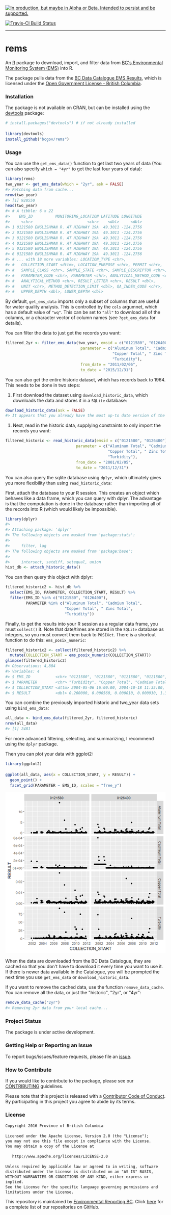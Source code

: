 
<!-- README.md is generated from README.Rmd. Please edit that file -->
<a rel="Delivery" href="https://github.com/BCDevExchange/docs/blob/master/discussion/projectstates.md"><img alt="In production, but maybe in Alpha or Beta. Intended to persist and be supported." style="border-width:0" src="https://assets.bcdevexchange.org/images/badges/delivery.svg" title="In production, but maybe in Alpha or Beta. Intended to persist and be supported." /></a>

[![Travis-CI Build Status](https://travis-ci.org/bcgov/rems.svg?branch=master)](https://travis-ci.org/bcgov/rems)

------------------------------------------------------------------------

rems
====

An [R](https://www.r-project.org) package to download, import, and filter data from [BC's Environmental Monitoring System (EMS)](http://www2.gov.bc.ca/gov/content?id=47D094EF8CF94B5A85F62F03D4956C0C) into R.

The package pulls data from the [BC Data Catalogue EMS Results](https://catalogue.data.gov.bc.ca/dataset/949f2233-9612-4b06-92a9-903e817da659), which is licensed under the [Open Government License - British Columbia](http://www2.gov.bc.ca/gov/content?id=A519A56BC2BF44E4A008B33FCF527F61).

### Installation

The package is not available on CRAN, but can be installed using the [devtools](https://github.com/hadley/devtools) package:

``` r
# install.packages("devtools") # if not already installed

library(devtools)
install_github("bcgov/rems")
```

### Usage

You can use the `get_ems_data()` function to get last two years of data (You can also specify `which = "4yr"` to get the last four years of data):

``` r
library(rems)
two_year <- get_ems_data(which = "2yr", ask = FALSE)
#> Fetching data from cache...
nrow(two_year)
#> [1] 928550
head(two_year)
#> # A tibble: 6 x 22
#>    EMS_ID          MONITORING_LOCATION LATITUDE LONGITUDE
#>     <chr>                        <chr>    <dbl>     <dbl>
#> 1 0121580 ENGLISHMAN R. AT HIGHWAY 19A  49.3011 -124.2756
#> 2 0121580 ENGLISHMAN R. AT HIGHWAY 19A  49.3011 -124.2756
#> 3 0121580 ENGLISHMAN R. AT HIGHWAY 19A  49.3011 -124.2756
#> 4 0121580 ENGLISHMAN R. AT HIGHWAY 19A  49.3011 -124.2756
#> 5 0121580 ENGLISHMAN R. AT HIGHWAY 19A  49.3011 -124.2756
#> 6 0121580 ENGLISHMAN R. AT HIGHWAY 19A  49.3011 -124.2756
#> # ... with 18 more variables: LOCATION_TYPE <chr>,
#> #   COLLECTION_START <dttm>, LOCATION_PURPOSE <chr>, PERMIT <chr>,
#> #   SAMPLE_CLASS <chr>, SAMPLE_STATE <chr>, SAMPLE_DESCRIPTOR <chr>,
#> #   PARAMETER_CODE <chr>, PARAMETER <chr>, ANALYTICAL_METHOD_CODE <chr>,
#> #   ANALYTICAL_METHOD <chr>, RESULT_LETTER <chr>, RESULT <dbl>,
#> #   UNIT <chr>, METHOD_DETECTION_LIMIT <dbl>, QA_INDEX_CODE <chr>,
#> #   UPPER_DEPTH <dbl>, LOWER_DEPTH <dbl>
```

By default, `get_ems_data` imports only a subset of columns that are useful for water quality analysis. This is controlled by the `cols` argumnet, which has a default value of `"wq"`. This can be set to `"all"` to download all of the columns, or a character vector of column names (see `?get_ems_data` for details).

You can filter the data to just get the records you want:

``` r
filtered_2yr <- filter_ems_data(two_year, emsid = c("0121580", "0126400"), 
                                 parameter = c("Aluminum Total", "Cadmium Total", 
                                               "Copper Total", " Zinc Total", 
                                               "Turbidity"),
                                 from_date = "2011/02/06", 
                                 to_date = "2015/12/31")
```

You can also get the entire historic dataset, which has records back to 1964. This needs to be done in two steps:

1.  First download the dataset using `download_historic_data`, which downloads the data and stores it in a `SQLite` database:

``` r
download_historic_data(ask = FALSE)
#> It appears that you already have the most up-to date version of the historic ems data.
```

1.  Next, read in the historic data, supplying constraints to only import the records you want:

``` r
filtered_historic <- read_historic_data(emsid = c("0121580", "0126400"),
                               parameter = c("Aluminum Total", "Cadmium Total",
                                             "Copper Total", " Zinc Total",
                                             "Turbidity"),
                               from_date = "2001/02/05",
                               to_date = "2011/12/31")
```

You can also query the sqlite database using `dplyr`, which ultimately gives you more flexibility than using `read_historic_data`:

First, attach the database to your R session. This creates an object which behaves like a data frame, which you can query with dplyr. The advantage is that the computation is done in the database rather than importing all of the records into R (which would likely be impossible).

``` r
library(dplyr)
#> 
#> Attaching package: 'dplyr'
#> The following objects are masked from 'package:stats':
#> 
#>     filter, lag
#> The following objects are masked from 'package:base':
#> 
#>     intersect, setdiff, setequal, union
hist_db <- attach_historic_data()
```

You can then query this object with dplyr:

``` r
filtered_historic2 <- hist_db %>% 
  select(EMS_ID, PARAMETER, COLLECTION_START, RESULT) %>% 
  filter(EMS_ID %in% c("0121580", "0126400"), 
         PARAMETER %in% c("Aluminum Total", "Cadmium Total",
                          "Copper Total", " Zinc Total",
                          "Turbidity"))
```

Finally, to get the results into your R session as a regular data frame, you must `collect()` it. Note that date/times are stored in the `SQLite` database as integers, so you must convert them back to `POSIXct`. There is a shortcut function to do this: `ems_posix_numeric`:

``` r
filtered_historic2 <- collect(filtered_historic2) %>% 
  mutate(COLLECTION_START = ems_posix_numeric(COLLECTION_START))
glimpse(filtered_historic2)
#> Observations: 4,884
#> Variables: 4
#> $ EMS_ID           <chr> "0121580", "0121580", "0121580", "0121580", "...
#> $ PARAMETER        <chr> "Turbidity", "Copper Total", "Cadmium Total",...
#> $ COLLECTION_START <dttm> 2004-05-06 16:00:00, 2004-10-18 11:35:00, 20...
#> $ RESULT           <dbl> 0.260000, 0.000560, 0.000010, 0.000930, 1.300...
```

You can combine the previously imported historic and two\_year data sets using `bind_ems_data`:

``` r
all_data <- bind_ems_data(filtered_2yr, filtered_historic)
nrow(all_data)
#> [1] 2481
```

For more advanced filtering, selecting, and summarizing, I recommend using the `dplyr` package.

Then you can plot your data with ggplot2:

``` r
library(ggplot2)

ggplot(all_data, aes(x = COLLECTION_START, y = RESULT)) + 
  geom_point() + 
  facet_grid(PARAMETER ~ EMS_ID, scales = "free_y")
```

![](fig/README-unnamed-chunk-12-1.png)

When the data are downloaded from the BC Data Catalogue, they are cached so that you don't have to download it every time you want to use it. If there is newer data available in the Catalogue, you will be prompted the next time you use `get_ems_data` or `download_historic_data`.

If you want to remove the cached data, use the function `remove_data_cache`. You can remove all the data, or just the "historic", "2yr", or "4yr":

``` r
remove_data_cache("2yr")
#> Removing 2yr data from your local cache...
```

### Project Status

The package is under active development.

### Getting Help or Reporting an Issue

To report bugs/issues/feature requests, please file an [issue](https://github.com/bcgov/rcaaqs/issues/).

### How to Contribute

If you would like to contribute to the package, please see our [CONTRIBUTING](CONTRIBUTING.md) guidelines.

Please note that this project is released with a [Contributor Code of Conduct](CODE_OF_CONDUCT.md). By participating in this project you agree to abide by its terms.

### License

    Copyright 2016 Province of British Columbia

    Licensed under the Apache License, Version 2.0 (the "License");
    you may not use this file except in compliance with the License.
    You may obtain a copy of the License at 

       http://www.apache.org/licenses/LICENSE-2.0

    Unless required by applicable law or agreed to in writing, software
    distributed under the License is distributed on an "AS IS" BASIS,
    WITHOUT WARRANTIES OR CONDITIONS OF ANY KIND, either express or implied.
    See the License for the specific language governing permissions and
    limitations under the License.

This repository is maintained by [Environmental Reporting BC](http://www2.gov.bc.ca/gov/content?id=FF80E0B985F245CEA62808414D78C41B). Click [here](https://github.com/bcgov/EnvReportBC-RepoList) for a complete list of our repositories on GitHub.
